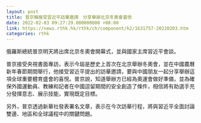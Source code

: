 ```yaml
---
layout: post
title: 普京稱接受習近平訪華邀請　分享舉辦北京冬奧會喜悅
date: 2022-02-03 09:27:29.000000000 +08:00
link: https://news.rthk.hk/rthk/ch/component/k2/1631757-20220203.htm
categories: rthk
---
```


俄羅斯總統普京明天將出席北京冬奧會開幕式，並與國家主席習近平會談。

普京接受央視書面專訪，表示今屆是歷史上首次在北京舉辦冬奧會，並在中國農曆新年春節期間舉行，他接受習近平提出的訪華邀請，要與中國朋友一起分享舉辦這項全球重要體育盛會的喜悅。普京說，知道舉辦方已經為奧運會做好準備，並為確保外國運動員、教練和記者在中國逗留期間的安全創造了條件，相信將有助選手充分發揮意志、展示技能，實現既定目標。

另外，普京透過新華社發表署名文章，表示在今次訪華行程，將與習近平全面討論雙邊、地區和全球議程中的關鍵問題。
